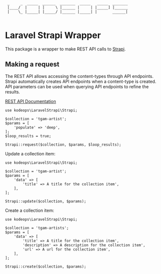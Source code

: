 ```
 _     _  _____  ______  _______  _____   _____  _______
 |____/  |     | |     \ |______ |     | |_____] |______
 |    \_ |_____| |_____/ |______ |_____| |       ______|
 
```
 

# Laravel Strapi Wrapper

This package is a wrapper to make REST API calls to [Strapi](https://docs.strapi.io/developer-docs/latest/getting-started/introduction.html).

## Making a request

The REST API allows accessing the content-types through API endpoints. Strapi automatically creates API endpoints when a content-type is created. API parameters can be used when querying API endpoints to refine the results.

[REST API Documentation](https://docs.strapi.io/developer-docs/latest/developer-resources/database-apis-reference/rest-api.html)

```
use kodeops\LaravelStrapi\Strapi;

$collection = 'tgam-artist';
$params = [
    'populate' => 'deep',
];
$loop_results = true;

Strapi::request($collection, $params, $loop_results);
```

Update a collection item:

```
use kodeops\LaravelStrapi\Strapi;

$collection = 'tgam-artist';
$params = [
    'data' => [
        'title' => A title for the collection item',
    ],
];

Strapi::update($collection, $params);
```

Create a collection item:

```
use kodeops\LaravelStrapi\Strapi;

$collection = 'tgam-artists';
$params = [
    'data' => [
        'title' => A title for the collection item',
        'description' => A description for the collection item',
        'url' => A url for the collection item',
    ],
];

Strapi::create($collection, $params);
```

